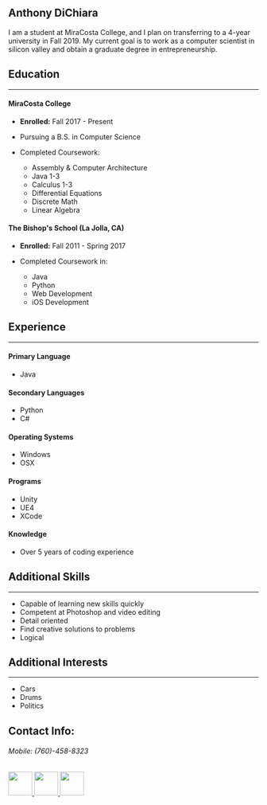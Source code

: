 ## Anthony DiChiara

I am a student at MiraCosta College, and I plan on transferring to a 4-year university in Fall 2019.
My current goal is to work as a computer scientist in silicon valley and obtain a graduate degree in entrepreneurship.

## Education
---
#### MiraCosta College
  - **Enrolled:** Fall 2017 - Present
  - Pursuing a B.S. in Computer Science
  
  - Completed Coursework:
     + Assembly & Computer Architecture
     + Java 1-3
     + Calculus 1-3
     + Differential Equations
     + Discrete Math
     + Linear Algebra

#### The Bishop's School (La Jolla, CA)
  - **Enrolled:** Fall 2011 - Spring 2017
  
  - Completed Coursework in:
     + Java
     + Python
     + Web Development
     + iOS Development

## Experience
---
#### Primary Language
- Java

#### Secondary Languages
- Python
- C#

#### Operating Systems
- Windows
- OSX

#### Programs
- Unity
- UE4
- XCode

#### Knowledge
- Over 5 years of coding experience


## Additional Skills
---
- Capable of learning new skills quickly
- Competent at Photoshop and video editing
- Detail oriented
- Find creative solutions to problems
- Logical

## Additional Interests
---
- Cars
- Drums
- Politics

## Contact Info:

###### Mobile: (760)-458-8323
<a href="mailto:avdichiara@gmail.com" rel="some text"><img src="http://icons.iconarchive.com/icons/cornmanthe3rd/plex/256/Communication-gmail-icon.png" rel="noopener noreferrer" target="_blank" width="48">
<a href="https://www.linkedin.com/in/anthony-dichiara-41a318138/" rel="some text"><img src="http://icons.iconarchive.com/icons/danleech/simple/256/linkedin-icon.png" rel="noopener noreferrer" target="_blank" width="48">
<a href="https://github.com/avdichiara" rel="some text"><img src="http://icons.iconarchive.com/icons/icons8/windows-8/256/Programming-Github-icon.png" rel="noopener noreferrer" target="_blank" width="48">
